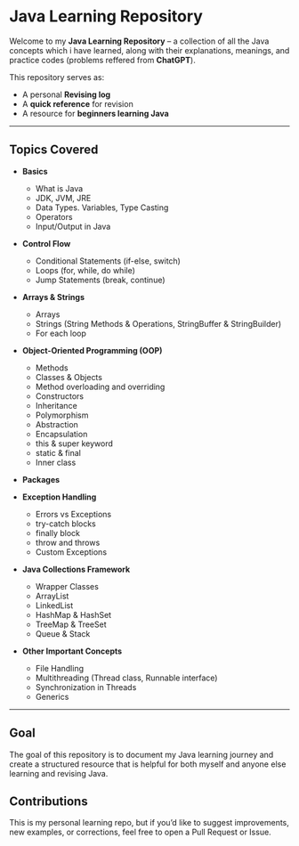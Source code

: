 # Java Learning Repository

Welcome to my **Java Learning Repository** – a collection of all the Java concepts which i have learned, along with their explanations, meanings, and practice codes (problems reffered from **ChatGPT**).  

This repository serves as:
- A personal **Revising log**  
- A **quick reference** for revision  
- A resource for **beginners learning Java**  

---

## Topics Covered
- **Basics**
  - What is Java
  - JDK, JVM, JRE
  - Data Types. Variables, Type Casting
  - Operators
  - Input/Output in Java

- **Control Flow**
  - Conditional Statements (if-else, switch)
  - Loops (for, while, do while)
  - Jump Statements (break, continue)

- **Arrays & Strings**
  - Arrays
  - Strings (String Methods & Operations, StringBuffer & StringBuilder)
  - For each loop

- **Object-Oriented Programming (OOP)**
  - Methods
  - Classes & Objects
  - Method overloading and overriding
  - Constructors
  - Inheritance
  - Polymorphism
  - Abstraction
  - Encapsulation
  - this & super keyword
  - static & final
  - Inner class

- **Packages**
- **Exception Handling**
  - Errors vs Exceptions
  - try-catch blocks
  - finally block
  - throw and throws
  - Custom Exceptions

- **Java Collections Framework**
  - Wrapper Classes
  - ArrayList
  - LinkedList
  - HashMap & HashSet
  - TreeMap & TreeSet
  - Queue & Stack

- **Other Important Concepts**
  - File Handling 
  - Multithreading (Thread class, Runnable interface)
  - Synchronization in Threads
  - Generics

---

## Goal
The goal of this repository is to document my Java learning journey and create a structured resource that is helpful for both myself and anyone else learning and revising Java.

## Contributions
This is my personal learning repo, but if you’d like to suggest improvements, new examples, or corrections, feel free to open a Pull Request or Issue.
